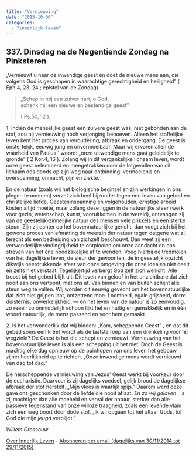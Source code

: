 ```yaml
---
title: "Vernieuwing"
date: "2015-10-06"
categories: 
  - "innerlijk-leven"
---
```


## 337\. Dinsdag na de Negentiende Zondag na Pinksteren

„Vernieuwt u naar de inwendige geest en doet de nieuwe mens aan, die volgens God is geschapen in waarachtige gerechtigheid en heiligheid” ( Eph.4, 23. 24 ; epistel van de Zondag).

> „Schep in mij een zuiver hart, o God,  
> schenk mij een nieuwe en bestendige geest”
> 
> ( Ps.50, 12 ).

1\. Indien de menselijke geest een zuivere geest was, niet gebonden aan de stof, zou hij vernieuwing noch verjonging behoeven. Alleen het stoffelijke leven kent het proces van veroudering, afbraak en ondergang. De geest is onsterfelijk, eeuwig jong en onvermoeibaar. Maar wij ervaren allen de waarheid van Paulus ' woord: „onze uitwendige mens gaat geleidelijk te gronde” ( 2 Kor.4, 16 ). Zolang wij in dit vergankelijke lichaam leven, wordt onze geest belemmerd en meegetrokken door de lotgevallen van dit lichaam des doods op zijn weg naar ontbinding: vermoeienis en overspanning, onmacht, pijn en ziekte.

En de natuur (zoals wij het biologische beginsel en zijn werkingen in ons plegen te noemen) verzet zich heel bijzonder tegen een leven van gebed en christelijke liefde. Geestesinspanning en volgehouden, ernstige arbeid kosten altijd moeite, maar zolang deze liggen in de natuurlijke sfeer (werk voor gezin, wetenschap, kunst, vooruitkomen in de wereld), ontvangen zij van de geestelijk-zinnelijke natuur des mensen vele prikkels en een sterke steun. Zijn zij echter op het bovennatuurlijke gericht, dan voegt zich bij het gewone proces van afmatting de weerzin der natuur tegen datgene wat zij terecht als een bedreiging van zichzelf beschouwt. Dan weet zij een verwonderlijke vindingrijkheid te ontplooien om onze aandacht en ons streven van het éne noodzakelijke af te wenden. Voeg hierbij de tredmolen van het dagelijkse leven, de sleur der gewoonten, de in geestelijk opzicht dikwijls neerdrukkende sfeer van onze omgeving die onze idealen niet deelt en zelfs niet verstaat. Tegelijkertijd verbergt God zelf zich wellicht. Alle troost bij het gebed blijft uit. Dit leven van geloof in het onzichtbare dat zich nooit aan ons vertoont, mat ons af. Van binnen en van buiten schijnt alle steun weg te vallen. Wij worden dit eeuwig gevecht om het bovennatuurlijke dat zich niet grijpen laat, ontzettend moe. Loomheid, egale grijsheid, dorre duisternis, onwerkelijkheid, — en het leven van de natuur is zo eenvoudig, zo reëel; zo onmiddellijk schoon lijkt het en nuttig en gemakkelijk en in één woord natuurlijk, de mens passend en voor hem gemaakt.

2\. Is het verwonderlijk dat wij bidden: „Kom, scheppende Geest” , en dat dit gebed soms een kreet wordt als de laatste roep van een drenkeling vóór hij wegzinkt? De Geest is het die schept en vernieuwt. Vernieuwing van het bovennatuurlijke leven is als een schepping uit het niet. Doch de Geest is machtig elke dag opnieuw op de puinhopen van ons leven het gebouw zijner heerlijkheid op te richten. „Onze inwendige mens wordt vernieuwd van dag tot dag.”

De herscheppende vernieuwing van Jezus' Geest werkt bij voorkeur door de eucharistie. Daarvoor is zij dagelijks voedsel, gelijk brood de dagelijkse afbraak der stof herstelt. „Mijn vlees is waarlijk spijs.” Daarom werd deze gave ons geschonken door de liefde die nooit aflaat. _En zo wij geloven_ , is zij machtiger dan alle moeheid en verval der natuur, sterker dan alle passieve tegenstand van onze willoze traagheid, zoals een levende vlam zich een weg boort door dode stof. „Ik wil opgaan tot het altaar Gods, tot God die mijn _jeugd_ verblijdt.”

_Willem Grossouw_

[Over Innerlijk Leven](http://www.gelovenleren.net/2014/11/27/een-jaar-lang-innerlijk-leven-op-geloven-leren/) - [Abonneren per email (dagelijks van 30/11/2014 tot 29/11/2015)](http://eepurl.com/9P3DT)
